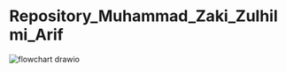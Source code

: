 # Repository_Muhammad_Zaki_Zulhilmi_Arif
![flowchart drawio](https://github.com/00Zaki00/Repository_Muhammad_Zaki_Zulhilmi_Arif/assets/129127738/f8681069-5674-4f7e-ba51-1afb4d4f10f0)


